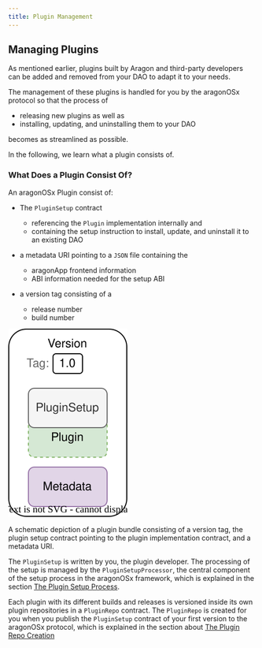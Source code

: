 ```yaml
---
title: Plugin Management
---
```


## Managing Plugins

As mentioned earlier, plugins built by Aragon and third-party developers can be added and removed from your DAO to adapt it to your needs.

The management of these plugins is handled for you by the aragonOSx protocol so that the process of

- releasing new plugins as well as
- installing, updating, and uninstalling them to your DAO

becomes as streamlined as possible.

In the following, we learn what a plugin consists of.

<!-- Add subgraphic from the framework overview main graphic-->

### What Does a Plugin Consist Of?

An aragonOSx Plugin consist of:

- The `PluginSetup` contract

  - referencing the `Plugin` implementation internally and
  - containing the setup instruction to install, update, and uninstall it to an existing DAO

- a metadata URI pointing to a `JSON` file containing the

  - aragonApp frontend information
  - ABI information needed for the setup ABI

- a version tag consisting of a

  - release number
  - build number

<div class="center-column">

![](./plugin-version.drawio.svg)

<p class="caption"> 
  A schematic depiction of a plugin bundle consisting of a version tag, the plugin setup contract pointing to the plugin implementation contract, and a metadata URI.
</p>

</div>

The `PluginSetup` is written by you, the plugin developer. The processing of the setup is managed by the `PluginSetupProcessor`, the central component of the setup process in the aragonOSx framework, which is explained in the section [The Plugin Setup Process](./02-plugin-setup/index.md).

Each plugin with its different builds and releases is versioned inside its own plugin repositories in a `PluginRepo` contract.
The `PluginRepo` is created for you when you publish the `PluginSetup` contract of your first version to the aragonOSx protocol, which is explained in the section about [The Plugin Repo Creation](./02-plugin-setup/index.md)
